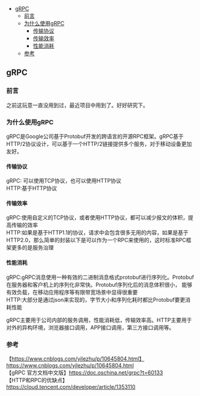 <!-- START doctoc generated TOC please keep comment here to allow auto update -->
<!-- DON'T EDIT THIS SECTION, INSTEAD RE-RUN doctoc TO UPDATE -->


- [gRPC](#grpc)
  - [前言](#%E5%89%8D%E8%A8%80)
  - [为什么使用gRPC](#%E4%B8%BA%E4%BB%80%E4%B9%88%E4%BD%BF%E7%94%A8grpc)
    - [传输协议](#%E4%BC%A0%E8%BE%93%E5%8D%8F%E8%AE%AE)
    - [传输效率](#%E4%BC%A0%E8%BE%93%E6%95%88%E7%8E%87)
    - [性能消耗](#%E6%80%A7%E8%83%BD%E6%B6%88%E8%80%97)
  - [参考](#%E5%8F%82%E8%80%83)

<!-- END doctoc generated TOC please keep comment here to allow auto update -->

## gRPC

### 前言

之前这玩意一直没用到过，最近项目中用到了。好好研究下。  


### 为什么使用gRPC

gRPC是Google公司基于Protobuf开发的跨语言的开源RPC框架。gRPC基于HTTP/2协议设计，可以基于一个HTTP/2链接提供多个服务，对于移动设备更加友好。  

#### 传输协议

gRPC: 可以使用TCP协议，也可以使用HTTP协议  
HTTP:基于HTTP协议  

#### 传输效率

gRPC:使用自定义的TCP协议，或者使用HTTP协议，都可以减少报文的体积，提高传输的效率  
HTTP:如果是基于HTTP1.1的协议，请求中会包含很多无用的内容，如果是基于HTTP2.0，那么简单的封装以下是可以作为一个RPC来使用的，这时标准RPC框架更多的是服务治理  

#### 性能消耗

gRPC:gRPC消息使用一种有效的二进制消息格式protobuf进行序列化。Protobuf在服务器和客户机上的序列化非常快。Protobuf序列化后的消息体积很小，
能够有效负载，在移动应用程序等有限带宽场景中显得很重要  
HTTP:大部分是通过json来实现的，字节大小和序列化耗时都比Protobuf要更消耗性能  


gRPC主要用于公司内部的服务调用，性能消耗低，传输效率高。HTTP主要用于对外的异构环境，浏览器接口调用，APP接口调用，第三方接口调用等。


### 参考

【https://www.cnblogs.com/yilezhu/p/10645804.html】https://www.cnblogs.com/yilezhu/p/10645804.html  
【gRPC 官方文档中文版】https://doc.oschina.net/grpc?t=60133    
【HTTP和RPC的优缺点】https://cloud.tencent.com/developer/article/1353110  